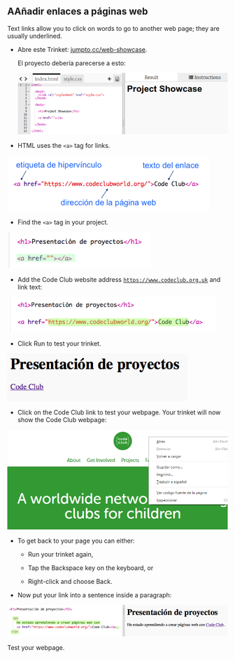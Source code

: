 ## AAñadir enlaces a páginas web

Text links allow you to click on words to go to another web page; they are usually underlined.

+ Abre este Trinket: [jumpto.cc/web-showcase](http://jumpto.cc/web-showcase).
    
    El proyecto debería parecerse a esto:
    
    ![captura de pantalla](images/showcase-starter.png)

+ HTML uses the `<a>` tag for links.

![captura de pantalla](images/showcase-link.png)

+ Find the `<a>` tag in your project. 

![captura de pantalla](images/showcase-a-template.png)

+ Add the Code Club website address [`https://www.codeclub.org.uk`](https://www.codeclub.org.uk) and link text:

![captura de pantalla](images/showcase-code-club.png)

+ Click Run to test your trinket.

![screenshot](images/showcase-cc-output.png)

+ Click on the Code Club link to test your webpage. Your trinket will now show the Code Club webpage: 

![captura de pantalla](images/showcase-cc-website.png)

+ To get back to your page you can either:
    
    + Run your trinket again,
    
    + Tap the Backspace key on the keyboard, or
    
    + Right-click and choose Back.

+ Now put your link into a sentence inside a paragraph:

![captura de pantalla](images/showcase-paragraph.png)

Test your webpage.